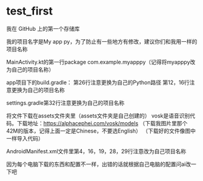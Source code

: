 # test_first
我在 GitHub 上的第一个存储库

我的项目名字是My app py，为了防止有一些地方有修改，建议你们和我用一样的项目名称

MainActivity.kt的第一行package com.example.myapppy（记得将myapppy改为自己的项目名称）

app项目下的build.gradle：
第26行注意更换为自己的Python路径
第12，16行注意更换为自己的项目名称

settings.gradle第32行注意更换为自己的项目名称

将文件下载在assets文件夹里（assets文件夹是自己创建的）
vosk是语音识别代码。下载地址：https://alphacephei.com/vosk/models
（下载我图片里那个42M的版本，记得上面一定是Chinese，不要选English）
（下载好的文件像图中一样导入代码）

AndroidManifest.xml文件里第4，16，19，28，29行注意改为自己项目名称

因为每个电脑下载的东西和配置不一样，出错的话就根据自己电脑的配置问ai改一下吧





